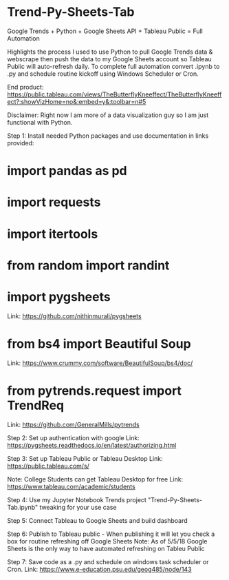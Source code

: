# Trend-Py-Sheets-Tab
Google Trends + Python + Google Sheets API + Tableau Public = Full Automation

Highlights the process I used to use Python to pull Google Trends data & webscrape 
then push the data to my Google Sheets account so Tableau Public will auto-refresh daily. 
To complete full automation convert .ipynb to .py and schedule routine kickoff using Windows Scheduler or Cron.

End product: https://public.tableau.com/views/TheButterflyKneeffect/TheButterflyKneeffect?:showVizHome=no&:embed=y&:toolbar=n#5

Disclaimer: Right now I am more of a data visualization guy so I am just functional with Python. 

Step 1: Install needed Python packages and use documentation in links provided:
# import pandas as pd
# import requests
# import itertools
# from random import randint
# import pygsheets
Link: https://github.com/nithinmurali/pygsheets

# from bs4 import Beautiful Soup
Link: https://www.crummy.com/software/BeautifulSoup/bs4/doc/

# from pytrends.request import TrendReq
Link: https://github.com/GeneralMills/pytrends

Step 2: Set up authentication with google
Link: https://pygsheets.readthedocs.io/en/latest/authorizing.html

Step 3: Set up Tableau Public or Tableau Desktop
Link: https://public.tableau.com/s/

Note: College Students can get Tableau Desktop for free
Link: https://www.tableau.com/academic/students

Step 4: Use my Jupyter Notebook Trends project "Trend-Py-Sheets-Tab.ipynb" tweaking for your use case

Step 5: Connect Tableau to Google Sheets and build dashboard

Step 6: Publish to Tableau public - When publishing it will let you check a box for routine refreshing off Google Sheets
Note: As of 5/5/18 Google Sheets is the only way to have automated refreshing on Tableu Public

Step 7: Save code as a .py and schedule on windows task scheduler or Cron.
Link: https://www.e-education.psu.edu/geog485/node/143
